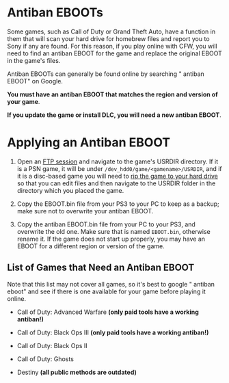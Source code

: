 # Antiban EBOOTs

Some games, such as Call of Duty or Grand Theft Auto, have a function in them that will scan your hard drive for homebrew files and report you to Sony if any are found. For this reason, if you play online with CFW, you will need to find an antiban EBOOT for the game and replace the original EBOOT in the game's files.

Antiban EBOOTs can generally be found online by searching "<gamename> antiban EBOOT" on Google. 

**You must have an antiban EBOOT that matches the region and version of your game**.

**If you update the game or install DLC, you will need a new antiban EBOOT**.

# Applying an Antiban EBOOT

1. Open an [FTP session](../big-stinky-brew/pc-tools/ftp-client.md) and navigate to the game's USRDIR directory. If it is a PSN game, it will be under `/dev_hdd0/game/<gamename>/USRDIR`, and if it is a disc-based game you will need to [rip the game to your hard drive]() so that you can edit files and then navigate to the USRDIR folder in the directory which you placed the game.

2. Copy the EBOOT.bin file from your PS3 to your PC to keep as a backup; make sure not to overwrite your antiban EBOOT.

3. Copy the antiban EBOOT.bin file from your PC to your PS3, and overwrite the old one. Make sure that is named `EBOOT.bin`, otherwise rename it. If the game does not start up properly, you may have an EBOOT for a different region or version of the game.


List of Games that Need an Antiban EBOOT
---

Note that this list may not cover all games, so it's best to google "<gamename> antiban eboot" and see if there is one available for your game before playing it online.


* Call of Duty: Advanced Warfare **(only paid tools have a working antiban!)**

* Call of Duty: Black Ops III **(only paid tools have a working antiban!)**

* Call of Duty: Black Ops II

* Call of Duty: Ghosts

* Destiny **(all public methods are outdated)**